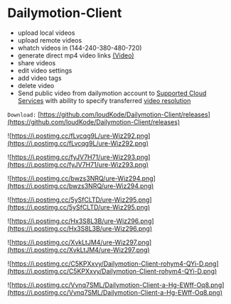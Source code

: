# Dailymotion-Client


* upload local videos
* upload remote videos
* whatch videos in (144-240-380-480-720)
* generate direct mp4 video links [(Video)](https://www.dailymotion.com/video/x7bdcfq)
* share videos
* edit video settings
* add video tags
* delete video
* Send public video from dailymotion account to [Supported Cloud Services](https://github.com/loudKode/Easy-Cloud-Integration/wiki/Supported-Cloud-Services) with ability to specify transferred [video resolution](https://i.postimg.cc/HsVnV1tC/ure-Wiz660.png)


`Download:`
[https://github.com/loudKode/Dailymotion-Client/releases](https://github.com/loudKode/Dailymotion-Client/releases)

![https://i.postimg.cc/fLvcqg9L/ure-Wiz292.png](https://i.postimg.cc/fLvcqg9L/ure-Wiz292.png)

![https://i.postimg.cc/fyJV7H71/ure-Wiz293.png](https://i.postimg.cc/fyJV7H71/ure-Wiz293.png)

![https://i.postimg.cc/bwzs3NRQ/ure-Wiz294.png](https://i.postimg.cc/bwzs3NRQ/ure-Wiz294.png)

![https://i.postimg.cc/5ySfCLTD/ure-Wiz295.png](https://i.postimg.cc/5ySfCLTD/ure-Wiz295.png)

![https://i.postimg.cc/Hx3S8L3B/ure-Wiz296.png](https://i.postimg.cc/Hx3S8L3B/ure-Wiz296.png)

![https://i.postimg.cc/XvkLtJM4/ure-Wiz297.png](https://i.postimg.cc/XvkLtJM4/ure-Wiz297.png)

![https://i.postimg.cc/C5KPXxvy/Dailymotion-Client-rohym4-QYi-D.png](https://i.postimg.cc/C5KPXxvy/Dailymotion-Client-rohym4-QYi-D.png)

![https://i.postimg.cc/Vvnq7SML/Dailymotion-Client-a-Hg-EWff-Oq8.png](https://i.postimg.cc/Vvnq7SML/Dailymotion-Client-a-Hg-EWff-Oq8.png)
